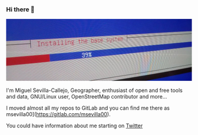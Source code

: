 ### Hi there 👋

<!--
**msevilla00/msevilla00** is a ✨ _special_ ✨ repository because its `README.md` (this file) appears on your GitHub profile.

Here are some ideas to get you started:

- 🔭 I’m currently working on ...
- 🌱 I’m currently learning ...
- 👯 I’m looking to collaborate on ...
- 🤔 I’m looking for help with ...
- 💬 Ask me about ...
- 📫 How to reach me: ...
- 😄 Pronouns: ...
- ⚡ Fun fact: ...
-->

![](banner.jpg)

I'm Miguel Sevilla-Callejo, Geographer, enthusiast of open and free tools and data, GNU/Linux user, OpenStreetMap contributor and more...

I moved almost all my repos to GitLab and you can find me there as msevilla00](https://gitlab.com/msevilla00).

You could have information about me starting on [Twitter](https://twitter.com/msevilla00)
